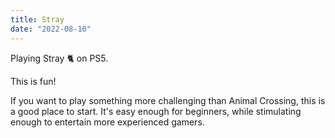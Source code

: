 ```yaml
---
title: Stray
date: "2022-08-10"
---
```


Playing Stray 🐈 on PS5.

This is fun!

If you want to play something more challenging than Animal Crossing, this is a good place to start. It's easy enough for beginners, while stimulating enough to entertain more experienced gamers. 






